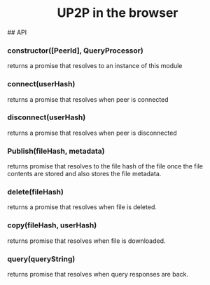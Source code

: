 <h1 align="center">UP2P in the browser</h1>
## API
<h3>constructor([PeerId], QueryProcessor)</h3>
returns a promise that resolves to an instance of this module
<h3>connect(userHash)</h3>
returns a promise that resolves when peer is connected
<h3>disconnect(userHash)</h3>
returns a promise that resolves when peer is disconnected
<h3>Publish(fileHash, metadata)</h3>
returns promise that resolves to the file hash of the file once the file contents are stored and also stores the file metadata.
<h3>delete(fileHash)</h3>
returns a promise that resolves when file is deleted.
<h3>copy(fileHash, userHash)</h3>
returns promise that resolves when file is downloaded.
<h3>query(queryString)</h3>
returns promise that resolves when query responses are back.
